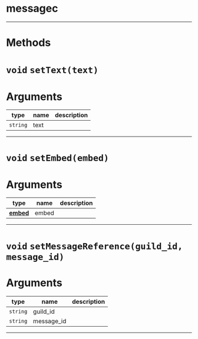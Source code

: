 # messagec


---
# Methods
# `void` `setText(text)`
# Arguments
| type  | name | description |
| ----  | ---- | ----------- |
| `string` | text  |  |

---
# `void` `setEmbed(embed)`
# Arguments
| type  | name | description |
| ----  | ---- | ----------- |
| **[embed](https://github.com/devonium/gm-discordAPI/blob/doc/embed.md#embed)** | embed  |  |

---
# `void` `setMessageReference(guild_id, message_id)`
# Arguments
| type  | name | description |
| ----  | ---- | ----------- |
| `string` | guild_id  |  |
| `string` | message_id  |  |

---
